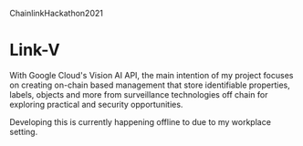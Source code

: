 ChainlinkHackathon2021
# Link-V
With Google Cloud's Vision AI API, the main intention of my project focuses on creating on-chain based management that store identifiable properties, labels, objects and more from surveillance technologies off chain for exploring practical and security opportunities.  

Developing this is currently happening offline to due to my workplace setting.
